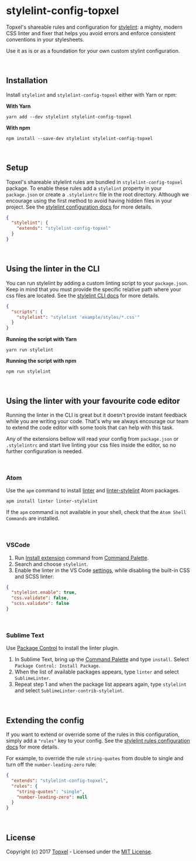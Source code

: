 # stylelint-config-topxel

Topxel's shareable rules and configuration for [stylelint](https://stylelint.io/): a mighty, modern CSS linter and fixer that helps you avoid errors and enforce consistent conventions in your stylesheets.

Use it as is or as a foundation for your own custom stylint configuration.

&nbsp;

## Installation

Install `stylelint` and `stylelint-config-topxel` either with Yarn or npm:

**With Yarn**
```
yarn add --dev stylelint stylelint-config-topxel
```

**With npm**
```
npm install --save-dev stylelint stylelint-config-topxel
```

&nbsp;

## Setup
Topxel's shareable stylelint rules are bundled in `stylelint-config-topxel` package. To enable these rules add a `stylelint` property in your `package.json` or create a `.stylelintrc` file in the root directory. Although we encourage using the first method to avoid having hidden files in your project. See the [stylelint configuration docs](https://stylelint.io/user-guide/configuration/) for more details.
```json
{
  "stylelint": {
    "extends": "stylelint-config-topxel"
  }
}
```

&nbsp;

## Using the linter in the CLI

You can run stylelint by adding a custom linting script to your `package.json`. Keep in mind that you must provide the specific relative path where your css files are located. See the [stylelint CLI docs](https://stylelint.io/user-guide/cli/) for more details.
```json
{
  "scripts": {
    "stylelint": "stylelint 'example/styles/*.css'"
  }
}
```

**Running the script with Yarn**
```
yarn run stylelint
```

**Running the script with npm**
```
npm run stylelint
```

&nbsp;

## Using the linter with your favourite code editor

Running the linter in the CLI is great but it doesn't provide instant feedback while you are writing your code. That's why we always encourage our team to extend the code editor with some tools that can help with this task.

Any of the extensions bellow will read your config from `package.json` or `.stylelintrc` and start live linting your css files inside the editor, so no further configuration is needed.

&nbsp;

### Atom

Use the `apm` command to install [linter](https://atom.io/packages/linter) and [linter-stylelint](https://atom.io/packages/linter-stylelint) Atom packages.

```
apm install linter linter-stylelint
```

If the `apm` command is not available in your shell, check that the `Atom Shell Commands` are installed.

&nbsp;

### VSCode

1. Run [Install extension](https://code.visualstudio.com/docs/editor/extension-gallery#_install-an-extension) command from [Command Palette](https://code.visualstudio.com/Docs/editor/codebasics#_command-palette).
2. Search and choose `stylelint`.
3. Enable the linter in the VS Code [settings](https://code.visualstudio.com/docs/getstarted/settings), while disabling the built-in CSS and SCSS linter:

```json
{
  "stylelint.enable": true,
  "css.validate": false,
  "scss.validate": false
}
```

&nbsp;

### Sublime Text

Use [Package Control](https://packagecontrol.io/installation) to install the linter plugin.

1. In Sublime Text, bring up the [Command Palette](http://docs.sublimetext.info/en/sublime-text-3/extensibility/command_palette.html) and type `install`. Select `Package Control: Install Package`.
2. When the list of available packages appears, type `linter` and select `SublimeLinter`.
3. Repeat step 1 and when the package list appears again, type `stylelint` and select `SublimeLinter-contrib-stylelint`.

&nbsp;

## Extending the config

If you want to extend or override some of the rules in this configuration, simply add a `"rules"` key to your config. See the [stylelint rules configuration docs](https://stylelint.io/user-guide/configuration/#rules) for more details.

For example, to override the rule `string-quotes` from double to single and turn off the `number-leading-zero` rule:

```json
{
  "extends": "stylelint-config-topxel",
  "rules": {
    "string-quotes": "single",
    "number-leading-zero": null
  }
}
```
&nbsp;

## License

Copyright (c) 2017 [Topxel](https://github.com/topxel) - Licensed under the [MIT License](./LICENSE).
